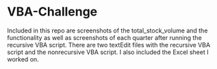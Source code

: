 # VBA-Challenge
Included in this repo are screenshots of the total_stock_volume and the functionality as well as screenshots of each quarter after running the recursive VBA script.
There are two textEdit files with the recursive VBA script and the nonrecursive VBA script.
I also included the Excel sheet I worked on.
